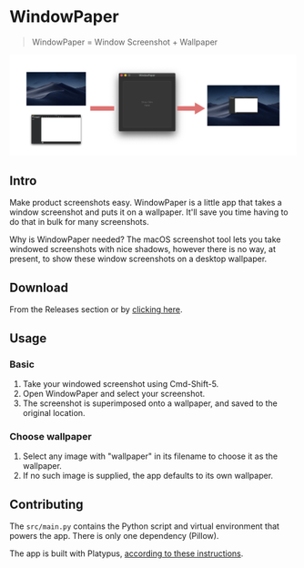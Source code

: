# WindowPaper

> WindowPaper = Window Screenshot + Wallpaper

![Cover](./docs/cover.png)

## Intro

Make product screenshots easy. WindowPaper is a little app that takes a window screenshot and puts it on a wallpaper. It'll save you time having to do that in bulk for many screenshots.

Why is WindowPaper needed? The macOS screenshot tool lets you take windowed screenshots with nice shadows, however there is no way, at present, to show these window screenshots on a desktop wallpaper.

## Download

From the Releases section or by [clicking here](https://github.com/sarimabbas/windowpaper/releases/latest/download/WindowPaper.app.zip). 

## Usage

### Basic

1. Take your windowed screenshot using Cmd-Shift-5.
2. Open WindowPaper and select your screenshot.
3. The screenshot is superimposed onto a wallpaper, and saved to the original location.

### Choose wallpaper
1. Select any image with "wallpaper" in its filename to choose it as the wallpaper. 
2. If no such image is supplied, the app defaults to its own wallpaper.

## Contributing

The `src/main.py` contains the Python script and virtual environment that powers the app. There is only one dependency (Pillow).

The app is built with Platypus, [according to these instructions](https://apple.stackexchange.com/questions/159611/including-python-script-dependencies-virtualenv-contents-in-platypus/171224).